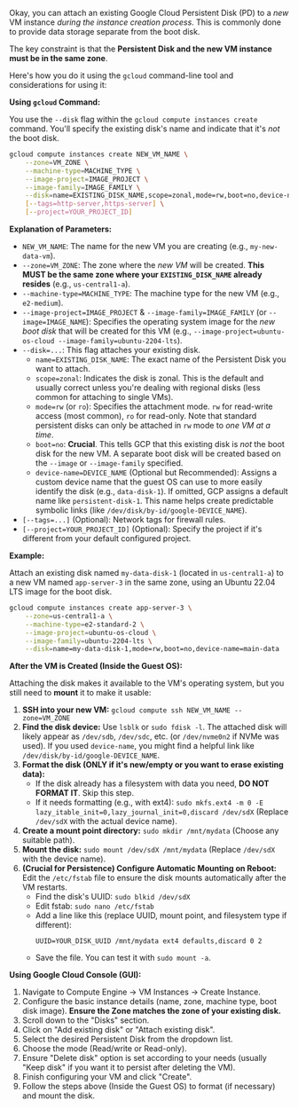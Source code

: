 Okay, you can attach an existing Google Cloud Persistent Disk (PD) to a *new* VM instance *during the instance creation process*. This is commonly done to provide data storage separate from the boot disk.

The key constraint is that the **Persistent Disk and the new VM instance must be in the same zone**.

Here's how you do it using the `gcloud` command-line tool and considerations for using it:

**Using `gcloud` Command:**

You use the `--disk` flag within the `gcloud compute instances create` command. You'll specify the existing disk's name and indicate that it's *not* the boot disk.

```bash
gcloud compute instances create NEW_VM_NAME \
    --zone=VM_ZONE \
    --machine-type=MACHINE_TYPE \
    --image-project=IMAGE_PROJECT \
    --image-family=IMAGE_FAMILY \
    --disk=name=EXISTING_DISK_NAME,scope=zonal,mode=rw,boot=no,device-name=DEVICE_NAME \
    [--tags=http-server,https-server] \
    [--project=YOUR_PROJECT_ID]
```

**Explanation of Parameters:**

* `NEW_VM_NAME`: The name for the new VM you are creating (e.g., `my-new-data-vm`).
* `--zone=VM_ZONE`: The zone where the *new VM* will be created. **This MUST be the same zone where your `EXISTING_DISK_NAME` already resides** (e.g., `us-central1-a`).
* `--machine-type=MACHINE_TYPE`: The machine type for the new VM (e.g., `e2-medium`).
* `--image-project=IMAGE_PROJECT` & `--image-family=IMAGE_FAMILY` (or `--image=IMAGE_NAME`): Specifies the operating system image for the *new boot disk* that will be created for this VM (e.g., `--image-project=ubuntu-os-cloud --image-family=ubuntu-2204-lts`).
* `--disk=...`: This flag attaches your existing disk.
    * `name=EXISTING_DISK_NAME`: The exact name of the Persistent Disk you want to attach.
    * `scope=zonal`: Indicates the disk is zonal. This is the default and usually correct unless you're dealing with regional disks (less common for attaching to single VMs).
    * `mode=rw` (or `ro`): Specifies the attachment mode. `rw` for read-write access (most common), `ro` for read-only. Note that standard persistent disks can only be attached in `rw` mode to *one VM at a time*.
    * `boot=no`: **Crucial**. This tells GCP that this existing disk is *not* the boot disk for the new VM. A separate boot disk will be created based on the `--image` or `--image-family` specified.
    * `device-name=DEVICE_NAME` (Optional but Recommended): Assigns a custom device name that the guest OS can use to more easily identify the disk (e.g., `data-disk-1`). If omitted, GCP assigns a default name like `persistent-disk-1`. This name helps create predictable symbolic links (like `/dev/disk/by-id/google-DEVICE_NAME`).
* `[--tags=...]` (Optional): Network tags for firewall rules.
* `[--project=YOUR_PROJECT_ID]` (Optional): Specify the project if it's different from your default configured project.

**Example:**

Attach an existing disk named `my-data-disk-1` (located in `us-central1-a`) to a new VM named `app-server-3` in the same zone, using an Ubuntu 22.04 LTS image for the boot disk.

```bash
gcloud compute instances create app-server-3 \
    --zone=us-central1-a \
    --machine-type=e2-standard-2 \
    --image-project=ubuntu-os-cloud \
    --image-family=ubuntu-2204-lts \
    --disk=name=my-data-disk-1,mode=rw,boot=no,device-name=main-data
```

**After the VM is Created (Inside the Guest OS):**

Attaching the disk makes it available to the VM's operating system, but you still need to **mount** it to make it usable:

1.  **SSH into your new VM:** `gcloud compute ssh NEW_VM_NAME --zone=VM_ZONE`
2.  **Find the disk device:** Use `lsblk` or `sudo fdisk -l`. The attached disk will likely appear as `/dev/sdb`, `/dev/sdc`, etc. (or `/dev/nvme0n2` if NVMe was used). If you used `device-name`, you might find a helpful link like `/dev/disk/by-id/google-DEVICE_NAME`.
3.  **Format the disk (ONLY if it's new/empty or you want to erase existing data):**
    * If the disk already has a filesystem with data you need, **DO NOT FORMAT IT**. Skip this step.
    * If it needs formatting (e.g., with ext4): `sudo mkfs.ext4 -m 0 -E lazy_itable_init=0,lazy_journal_init=0,discard /dev/sdX` (Replace `/dev/sdX` with the actual device name).
4.  **Create a mount point directory:** `sudo mkdir /mnt/mydata` (Choose any suitable path).
5.  **Mount the disk:** `sudo mount /dev/sdX /mnt/mydata` (Replace `/dev/sdX` with the device name).
6.  **(Crucial for Persistence) Configure Automatic Mounting on Reboot:** Edit the `/etc/fstab` file to ensure the disk mounts automatically after the VM restarts.
    * Find the disk's UUID: `sudo blkid /dev/sdX`
    * Edit fstab: `sudo nano /etc/fstab`
    * Add a line like this (replace UUID, mount point, and filesystem type if different):
        ```
        UUID=YOUR_DISK_UUID /mnt/mydata ext4 defaults,discard 0 2
        ```
    * Save the file. You can test it with `sudo mount -a`.

**Using Google Cloud Console (GUI):**

1.  Navigate to Compute Engine -> VM Instances -> Create Instance.
2.  Configure the basic instance details (name, zone, machine type, boot disk image). **Ensure the Zone matches the zone of your existing disk.**
3.  Scroll down to the "Disks" section.
4.  Click on "Add existing disk" or "Attach existing disk".
5.  Select the desired Persistent Disk from the dropdown list.
6.  Choose the mode (Read/write or Read-only).
7.  Ensure "Delete disk" option is set according to your needs (usually "Keep disk" if you want it to persist after deleting the VM).
8.  Finish configuring your VM and click "Create".
9.  Follow the steps above (Inside the Guest OS) to format (if necessary) and mount the disk.
